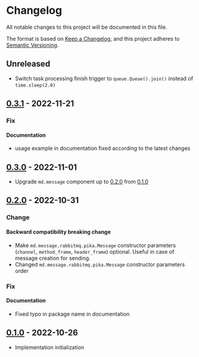 # Changelog

All notable changes to this project will be documented in this file.

The format is based on [Keep a Changelog](https://keepachangelog.com/en/1.0.0/),
and this project adheres to [Semantic Versioning](https://semver.org/spec/v2.0.0.html).


## Unreleased

- Switch task processing finish trigger to `queue.Queue().join()` instead of `time.sleep(2.0)`

## [0.3.1] - 2022-11-21
### Fix
#### Documentation

- usage example in documentation fixed according to the latest changes 

## [0.3.0] - 2022-11-01

- Upgrade `md.message` component up to [0.2.0](https://github.com/md-py/md.message/blob/master/changelog.md#0.2.0) from
  [0.1.0](https://github.com/md-py/md.message/blob/master/changelog.md#0.1.0)

## [0.2.0] - 2022-10-31
### Change
#### Backward compatibility breaking change

- Make `md.message.rabbitmq.pika.Message` constructor parameters
  (`channel`, `method_frame`, `header_frame`) optional.
  Useful in case of message creation for sending.
- Changed `md.message.rabbitmq.pika.Message` constructor parameters order

### Fix
#### Documentation

- Fixed typo in package name in documentation

## [0.1.0] - 2022-10-26

- Implementation initialization

[0.3.1]: https://github.com/md-py/md.message.rabbitmq.pika/releases/tag/0.3.1
[0.3.0]: https://github.com/md-py/md.message.rabbitmq.pika/releases/tag/0.3.0
[0.2.0]: https://github.com/md-py/md.message.rabbitmq.pika/releases/tag/0.2.0
[0.1.0]: https://github.com/md-py/md.message.rabbitmq.pika/releases/tag/0.1.0
